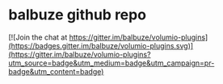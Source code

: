 # balbuze github repo


[![Join the chat at https://gitter.im/balbuze/volumio-plugins](https://badges.gitter.im/balbuze/volumio-plugins.svg)](https://gitter.im/balbuze/volumio-plugins?utm_source=badge&utm_medium=badge&utm_campaign=pr-badge&utm_content=badge)



